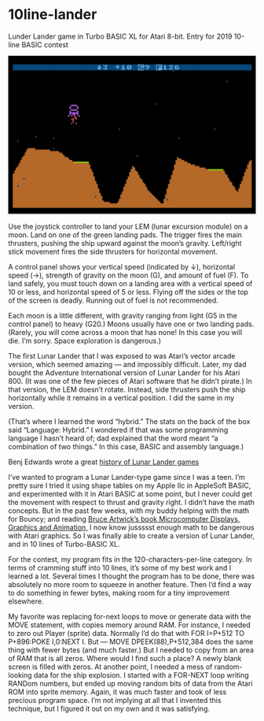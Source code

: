 # 10line-lander
Lunder Lander game in Turbo BASIC XL for Atari 8-bit. Entry for 2019 10-line BASIC contest

![Screenshot](lander.jpg)

Use the joystick controller to land your LEM (lunar excursion module) on a moon. Land on one of the green landing pads. The trigger fires the main thrusters, pushing the ship upward against the moon’s gravity. Left/right stick movement fires the side thrusters for horizontal movement.

A control panel shows your vertical speed (indicated by ↓), horizontal speed (→), strength of gravity on the moon (G), and amount of fuel (F). To land safely, you must touch down on a landing area with a vertical speed of 10 or less, and horizontal speed of 5 or less. Flying off the sides or the top of the screen is deadly. Running out of fuel is not recommended.

Each moon is a little different, with gravity ranging from light (G5 in the control panel) to heavy (G20.) Moons usually have one or two landing pads. (Rarely, you will come across a moon that has none! In this case you will die. I’m sorry. Space exploration is dangerous.)

The first Lunar Lander that I was exposed to was Atari’s vector arcade version, which seemed amazing — and impossibly difficult. Later, my dad bought the Adventure International version of Lunar Lander for his Atari 800. (It was one of the few pieces of Atari software that he didn’t pirate.) In that version, the LEM doesn’t rotate. Instead, side thrusters push the ship horizontally while it remains in a vertical position. I did the same in my version.

(That’s where I learned the word “hybrid.” The stats on the back of the box said “Language: Hybrid.” I wondered if that was some programming language I hasn’t heard of; dad explained that the word meant “a combination of two things.” In this case, BASIC and assembly language.)

Benj Edwards wrote a great [history of Lunar Lander games](https://www.technologizer.com/2009/07/19/lunar-lander/)

I’ve wanted to program a Lunar Lander-type game since I was a teen. I’m pretty sure I tried it using shape tables on my Apple IIc in AppleSoft BASIC, and experimented with it in Atari BASIC at some point, but I never could get the movement with respect to thrust and gravity right. I didn’t have the math concepts. But in the past few weeks, with my buddy helping with the math for Bouncy; and reading [Bruce Artwick’s book Microcomputer Displays, Graphics and Animation,](https://amzn.to/2Sa5Dhd) I now know jussssst enough math to be dangerous with Atari graphics. So I was finally able to create a version of Lunar Lander, and in 10 lines of Turbo-BASIC XL.

For the contest, my program fits in the 120-characters-per-line category. In terms of cramming stuff into 10 lines, it’s some of my best work and I learned a lot. Several times I thought the program has to be done, there was absolutely no more room to squeeze in another feature. Then I’d find a way to do something in fewer bytes, making room for a tiny improvement elsewhere.

My favorite was replacing for-next loops to move or generate data with the MOVE statement, with copies memory around RAM. For instance, I needed to zero out Player (sprite) data. Normally I’d do that with FOR I=P+512 TO P+896:POKE I,0:NEXT I. But — MOVE DPEEK(88),P+512,384 does the same thing with fewer bytes (and much faster.) But I needed to copy from an area of RAM that is all zeros. Where would I find such a place? A newly blank screen is filled with zeros. At another point, I needed a mess of random-looking data for the ship explosion. I started with a FOR-NEXT loop writing RANDom numbers, but ended up moving random bits of data from the Atari ROM into sprite memory. Again, it was much faster and took of less precious program space.  I’m not implying at all that I invented this technique, but I figured it out on my own and it was satisfying.

